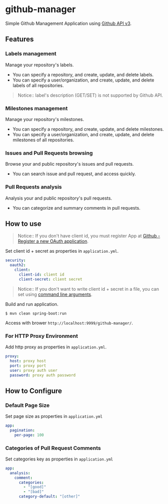 # github-manager

Simple Github Management Application using [Github API v3](https://developer.github.com/v3/).

## Features

### Labels management
  
Manage your repository's labels.

* You can specify a repository, and create, update, and delete labels.
* You can specify a user/organization, and create, update, and delete labels of all repositories.

> Notice:: label's description (GET/SET) is not supported by Github API.

### Milestones management

Manage your repository's milestones.

* You can specify a repository, and create, update, and delete milestones.
* You can specify a user/organization, and create, update, and delete milestones of all repositories.

### Issues and Pull Requests browsing 

Browse your and public repository's issues and pull requests.

* You can search issue and pull request, and access quickly.

### Pull Requests analysis 

Analysis your and public repository's pull requests.

* You can categorize and summary comments in pull requests.

## How to use

> Notice:: If you don't have client id, you must register App at [Github - Register a new OAuth application](https://github.com/settings/applications/new).

Set client id + secret as properties in `application.yml`.

```yaml
security:
  oauth2:
    client:
      client-id: client id
      client-secret: client secret
```

> Notice:: If you don't want to write client id + secret in a file, you can set using [command line arguments](https://docs.spring.io/spring-boot/docs/current/reference/html/boot-features-external-config.html).

Build and run application.

```console
$ mvn clean spring-boot:run
```

Access with brower `http://localhost:9999/github-manager/`.

### For HTTP Proxy Environment

Add http proxy as properties in `application.yml`.

```yaml
proxy:
  host: proxy host
  port: proxy port
  user: proxy auth user
  password: proxy auth password
```

## How to Configure

### Default Page Size

Set page size as properties in `application.yml`

```yaml
app:
  pagination:
    per-page: 100
```


### Categories of Pull Request Comments

Set categories key as properties in `application.yml`

```yaml
app:
  analysis:
    comment:
      categories:
        - "[good]"
        - "[bad]"
      category-default: "[other]"
```





